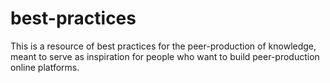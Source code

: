 # best-practices
This is a resource of best practices for the peer-production of knowledge, meant to serve as inspiration for people who want to build peer-production online platforms. 
